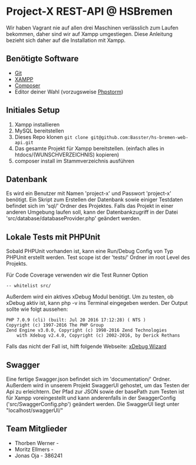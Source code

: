 # Project-X REST-API @ HSBremen
Wir haben Vagrant nie auf allen drei Maschinen verlässlich zum Laufen bekommen, daher sind wir auf Xampp umgestiegen.
Diese Anleitung bezieht sich daher auf die Installation mit Xampp.

## Benötigte Software
- [Git](https://git-scm.com/)
- [XAMPP](https://www.apachefriends.org)
- [Composer](https://getcomposer.org/)
- Editor deiner Wahl (vorzugsweise [Phpstorm](https://www.jetbrains.com/phpstorm/))

## Initiales Setup
1. Xampp installieren
2. MySQL bereitstellen
3. Dieses Repo klonen `git clone git@github.com:Basster/hs-bremen-web-api.git`
4. Das gesamte Projekt für Xampp bereitstellen. (einfach alles in htdocs/(WUNSCHVERZEICHNIS) kopieren)
5. composer install im Stammverzeichnis ausführen

## Datenbank
Es wird ein Benutzer mit Namen 'project-x' und Passwort 'project-x' benötigt.
Ein Skript zum Erstellen der Datenbank sowie einiger Testdaten befindet sich im 'sql/' Ordner des Projektes.
Falls das Projekt in einer anderen Umgebung laufen soll, kann der Datenbankzugriff in der Datei 'src/database/databaseProvider.php' geändert werden.

## Lokale Tests mit PHPUnit
Sobald PHPUnit vorhanden ist, kann eine Run/Debug Config von Typ PHPUnit erstellt werden.
Test scope ist der 'tests/' Ordner im root Level des Projekts.

Für Code Coverage verwenden wir die Test Runner Option
```
-- whitelist src/
```

Außerdem wird ein aktives xDebug Modul benötigt.
Um zu testen, ob xDebug aktiv ist, kann php -v ins Terminal eingegeben werden.
Der Output sollte wie folgt aussehen:
```
PHP 7.0.9 (cli) (built: Jul 20 2016 17:12:28) ( NTS )
Copyright (c) 1997-2016 The PHP Group
Zend Engine v3.0.0, Copyright (c) 1998-2016 Zend Technologies
    with Xdebug v2.4.0, Copyright (c) 2002-2016, by Derick Rethans
```

Falls das nicht der Fall ist, hilft folgende Webseite:
[xDebug Wizard](https://xdebug.org/wizard.php)

## Swagger
Eine fertige Swagger.json befindet sich im 'documentation/' Ordner.
Außerdem wird in unserem Projekt SwaggerUI gehostet, um das Testen der Api zu erleichtern.
Der Pfad zur JSON sowie der basePath zum Testen ist für Xampp voreingestellt und kann anderenfalls in der SwaggerConfig ('src/SwaggerConfig.php') geändert werden.
Die SwaggerUI liegt unter "localhost/swaggerUI/"

## Team Mitglieder
- Thorben Werner - 
- Moritz Ellmers - 
- Jonas Oja - 386241